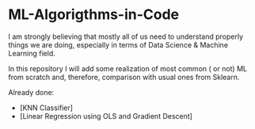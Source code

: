 # ML-Algorigthms-in-Code

I am strongly believing that mostly all of us need to understand properly things we are doing, especially in terms of Data Science & Machine Learning field.

In this repository I will add some realization of most common ( or not) ML from scratch and, therefore, comparison with usual ones from Sklearn.


Already done:
- [KNN Classifier]
- [Linear Regression using OLS and Gradient Descent]

